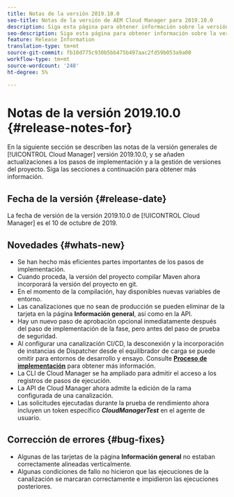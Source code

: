 ```yaml
---
title: Notas de la versión 2019.10.0
seo-title: Notas de la versión de AEM Cloud Manager para 2019.10.0
description: Siga esta página para obtener información sobre la versión 2019.10.0 de Cloud Manager.
seo-description: Siga esta página para obtener información sobre la versión 2019.10.0 de AEM Cloud Manager.
feature: Release Information
translation-type: tm+mt
source-git-commit: fb10d775c930b5bb475b497aac2fd59b053a9a00
workflow-type: tm+mt
source-wordcount: '248'
ht-degree: 5%

---
```


# Notas de la versión 2019.10.0 {#release-notes-for}

En la siguiente sección se describen las notas de la versión generales de [!UICONTROL Cloud Manager] versión 2019.10.0, y se añaden actualizaciones a los pasos de implementación y a la gestión de versiones del proyecto.
Siga las secciones a continuación para obtener más información.

## Fecha de la versión {#release-date}

La fecha de versión de la versión 2019.10.0 de [!UICONTROL Cloud Manager] es el 10 de octubre de 2019.

## Novedades {#whats-new}

* Se han hecho más eficientes partes importantes de los pasos de implementación.
* Cuando proceda, la versión del proyecto compilar Maven ahora incorporará la versión del proyecto en git.
* En el momento de la compilación, hay disponibles nuevas variables de entorno.
* Las canalizaciones que no sean de producción se pueden eliminar de la tarjeta en la página **Información general**, así como en la API.
* Hay un nuevo paso de aprobación opcional inmediatamente después del paso de implementación de la fase, pero antes del paso de prueba de seguridad.
* Al configurar una canalización CI/CD, la desconexión y la incorporación de instancias de Dispatcher desde el equilibrador de carga se puede omitir para entornos de desarrollo y ensayo.
Consulte **[Proceso de implementación](deploying-code.md#deployment-process)** para obtener más información.
* La CLI de Cloud Manager se ha ampliado para admitir el acceso a los registros de pasos de ejecución.
* La API de Cloud Manager ahora admite la edición de la rama configurada de una canalización.
* Las solicitudes ejecutadas durante la prueba de rendimiento ahora incluyen un token específico ***CloudManagerTest*** en el agente de usuario.

## Corrección de errores {#bug-fixes}

* Algunas de las tarjetas de la página **Información general** no estaban correctamente alineadas verticalmente.
* Algunas condiciones de fallo no hicieron que las ejecuciones de la canalización se marcaran correctamente e impidieron las ejecuciones posteriores.

